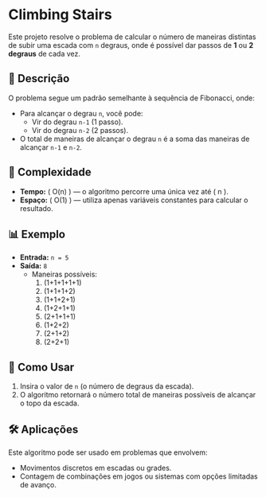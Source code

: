 # Climbing Stairs

Este projeto resolve o problema de calcular o número de maneiras distintas de subir uma escada com `n` degraus, onde é possível dar passos de **1** ou **2 degraus** de cada vez.

## 📘 Descrição

O problema segue um padrão semelhante à sequência de Fibonacci, onde:

- Para alcançar o degrau `n`, você pode:
  - Vir do degrau `n-1` (1 passo).
  - Vir do degrau `n-2` (2 passos).
- O total de maneiras de alcançar o degrau `n` é a soma das maneiras de alcançar `n-1` e `n-2`.

## 🧮 Complexidade

- **Tempo:** \( O(n) \) — o algoritmo percorre uma única vez até \( n \).
- **Espaço:** \( O(1) \) — utiliza apenas variáveis constantes para calcular o resultado.

## 📊 Exemplo

- **Entrada:** `n = 5`
- **Saída:** `8`
  - Maneiras possíveis:
    1. (1+1+1+1+1)
    2. (1+1+1+2)
    3. (1+1+2+1)
    4. (1+2+1+1)
    5. (2+1+1+1)
    6. (1+2+2)
    7. (2+1+2)
    8. (2+2+1)

## 🚀 Como Usar

1. Insira o valor de `n` (o número de degraus da escada).
2. O algoritmo retornará o número total de maneiras possíveis de alcançar o topo da escada.

## 🛠️ Aplicações

Este algoritmo pode ser usado em problemas que envolvem:

- Movimentos discretos em escadas ou grades.
- Contagem de combinações em jogos ou sistemas com opções limitadas de avanço.
